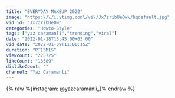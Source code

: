```yaml
---
title: "EVERYDAY MAKEUP 2022"
image: "https:\/\/i.ytimg.com\/vi\/Jx7zribUeOw\/hqdefault.jpg"
vid_id: "Jx7zribUeOw"
categories: "Howto-Style"
tags: ["yaz caramanli","trending","viral"]
date: "2022-01-18T15:45:00+03:00"
vid_date: "2022-01-09T11:00:15Z"
duration: "PT15M1S"
viewcount: "225725"
likeCount: "13589"
dislikeCount: ""
channel: "Yaz Caramanli"
---
```

{% raw %}instagram: @yazcaramanli_{% endraw %}
